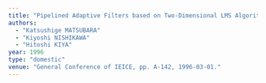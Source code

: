 ```yaml
---
title: "Pipelined Adaptive Filters based on Two-Dimensional LMS Algorithm"
authors:
  - "Katsushige MATSUBARA"
  - "Kiyoshi NISHIKAWA"
  - "Hitoshi KIYA"
year: 1996
type: "domestic"
venue: "General Conference of IEICE, pp. A-142, 1996-03-01."
---
```

